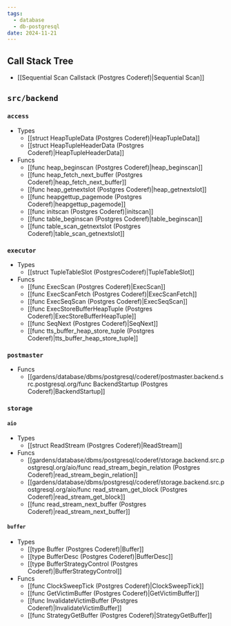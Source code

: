 ```yaml
---
tags:
  - database
  - db-postgresql
date: 2024-11-21
---
```

## Call Stack Tree

- [[Sequential Scan Callstack (Postgres Coderef)|Sequential Scan]]

## `src/backend`

### `access`

- Types
	- [[struct HeapTupleData (Postgres Coderef)|HeapTupleData]]
	- [[struct HeapTupleHeaderData (Postgres Coderef)|HeapTupleHeaderData]]
- Funcs
	- [[func heap_beginscan (Postgres Coderef)|heap_beginscan]]
	- [[func heap_fetch_next_buffer (Postgres Coderef)|heap_fetch_next_buffer]]
	- [[func heap_getnextslot (Postgres Coderef)|heap_getnextslot]]
	- [[func heapgettup_pagemode (Postgres Coderef)|heapgettup_pagemode]]
	- [[func initscan (Postgres Coderef)|initscan]]
	- [[func table_beginscan (Postgres Coderef)|table_beginscan]]
	- [[func table_scan_getnextslot (Postgres Coderef)|table_scan_getnextslot]]

### `executor`

- Types
	- [[struct TupleTableSlot (PostgresCoderef)|TupleTableSlot]]
- Funcs
	- [[func ExecScan (Postgres Coderef)|ExecScan]]
	- [[func ExecScanFetch (Postgres Coderef)|ExecScanFetch]]
	- [[func ExecSeqScan (Postgres Coderef)|ExecSeqScan]]
	- [[func ExecStoreBufferHeapTuple (Postgres Coderef)|ExecStoreBufferHeapTuple]]
	- [[func SeqNext (Postgres Coderef)|SeqNext]]
	- [[func tts_buffer_heap_store_tuple (Postgres Coderef)|tts_buffer_heap_store_tuple]]

### `postmaster`

- Funcs
	- [[gardens/database/dbms/postgresql/coderef/postmaster.backend.src.postgresql.org/func BackendStartup (Postgres Coderef)|BackendStartup]]

### `storage`

#### `aio`

- Types
	- [[struct ReadStream (Postgres Coderef)|ReadStream]]
- Funcs
	- [[gardens/database/dbms/postgresql/coderef/storage.backend.src.postgresql.org/aio/func read_stream_begin_relation (Postgres Coderef)|read_stream_begin_relation]]
	- [[gardens/database/dbms/postgresql/coderef/storage.backend.src.postgresql.org/aio/func read_stream_get_block (Postgres Coderef)|read_stream_get_block]]
	- [[func read_stream_next_buffer (Postgres Coderef)|read_stream_next_buffer]]

#### `buffer`

- Types
	- [[type Buffer (Postgres Coderef)|Buffer]]
	- [[type BufferDesc (Postgres Coderef)|BufferDesc]]
	- [[type BufferStrategyControl (Postgres Coderef)|BufferStrategyControl]]
- Funcs
	- [[func ClockSweepTick (Postgres Coderef)|ClockSweepTick]]
	- [[func GetVictimBuffer (Postgres Coderef)|GetVictimBuffer]]
	- [[func InvalidateVictimBuffer (Postgres Coderef)|InvalidateVictimBuffer]]
	- [[func StrategyGetBuffer (Postgres Coderef)|StrategyGetBuffer]]